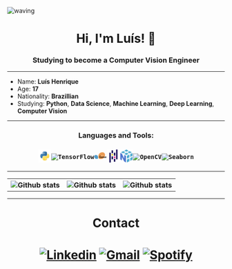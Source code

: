  ![waving](https://capsule-render.vercel.app/api?type=waving&height=200&text=Luís%20Henrique&fontAlignY=40&color=0:00c8ff,100:1467ff,ffcff&fontColor=fff)

<h1 align="center">Hi, I'm Luís! 👋</h1>
<h3 align="center">Studying to become a Computer Vision Engineer</h3>

----

  - Name: **Luís Henrique**
  - Age: **17**
  - Nationality: **Brazillian**
  - Studying: **Python**, **Data Science**, **Machine Learning**, **Deep Learning**, **Computer Vision**

----
  
<h3 align="center">Languages and Tools:<h3/>
<div align="center" style="display: flex; flex-wrap: wrap; justify-content: center; align-items: center;">
<code><img
    height="30"
    src="https://raw.githubusercontent.com/github/explore/80688e429a7d4ef2fca1e82350fe8e3517d3494d/topics/python/python.png"
    alt="Python"/></code>
<code><img
    height="30"
    src="https://www.vectorlogo.zone/logos/tensorflow/tensorflow-icon.svg"
    alt="TensorFlow"/></code>
<code><img
    height="30"
    src="https://raw.githubusercontent.com/github/explore/80688e429a7d4ef2fca1e82350fe8e3517d3494d/topics/scikit-learn/scikit-learn.png"
    alt="Scikit-Learn"/></code>
<code><img
    height="30"
    src="https://raw.githubusercontent.com/devicons/devicon/2ae2a900d2f041da66e950e4d48052658d850630/icons/pandas/pandas-original.svg"
    alt="Pandas"/></code>
 <code><img
    height="30"
    src="https://raw.githubusercontent.com/devicons/devicon/2ae2a900d2f041da66e950e4d48052658d850630/icons/numpy/numpy-original.svg"
    alt="Pandas"/></code>
<code><img
    height="30"
    src="https://www.vectorlogo.zone/logos/opencv/opencv-icon.svg"
    alt="OpenCV"/></code>
<code><img
    height="30"
    src="https://seaborn.pydata.org/_images/logo-mark-lightbg.svg"
    alt="Seaborn"/></code>
</div>

----

<table>
    <tr>
        <td align="center">
            <img
                align="center"
                src="https://github-readme-stats.vercel.app/api/top-langs?username=louuispy&show_icons=true&locale=en&layout=compact&theme=github_dark_dimmed"
                alt="Github stats"
            />
        </td>
        <td align="center">
            <img
                align="center"
                src="https://github-readme-stats.vercel.app/api?username=louuispya&show_icons=true&locale=en&theme=github_dark_dimmed" alt="Github stats"
            />
        </td>
        <td align="center">
            <img
                align="center"
                src="https://github-readme-streak-stats.herokuapp.com/?user=louuispy&theme=github_dark_dimmed"
                alt="Github stats"
            />
        </td>
    </tr>
</table>

 
</div>

----

<h1 align="center">Contact<h1>
<div align="center">

[![Linkedin](https://img.shields.io/badge/LinkedIn-0077B5?style=for-the-badge&logo=linkedin&logoColor=white
)](https://www.linkedin.com/in/luishenrique-ia/)
[![Gmail](https://img.shields.io/badge/Gmail-D14836?style=for-the-badge&logo=gmail&logoColor=white
)](mailto:louis.study.jobs.t.2018@gmail.com)
[![Spotify](https://img.shields.io/badge/Spotify-1ED760?&style=for-the-badge&logo=spotify&logoColor=white
)](https://open.spotify.com/user/317bcbkfok4hrzsp4zp4lg2yhi4y?si=4fc386b3717d4469)

</div>
